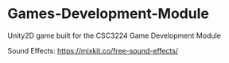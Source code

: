 # Games-Development-Module
Unity2D game built for the CSC3224 Game Development Module

Sound Effects:
https://mixkit.co/free-sound-effects/
